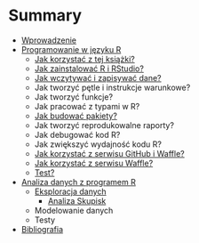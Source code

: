 # Summary

* [Wprowadzenie](README.md)
* [Programowanie w języku R](Programowanie/programowanie_w_jezyku_r.md)
   * [Jak korzystać z tej książki?](Programowanie/jak_korzystac_z_tej_ksiazki.md)
   * [Jak zainstalować R i RStudio?](Programowanie/jak_zainstalowac_r_i_rstudio.md)
   * [Jak wczytywać i zapisywać dane?](Programowanie/jak_wczytywac_i_zapisywac_dane.md)
   * Jak tworzyć pętle i instrukcje warunkowe?
   * Jak tworzyć funkcje?
   * Jak pracować z typami w R?
   * [Jak budować pakiety?](Programowanie/jak_budowac_pakiety.md)
   * Jak tworzyć reprodukowalne raporty?
   * Jak debugować kod R?
   * Jak zwiększyć wydajność kodu R?
   * [Jak korzystać z serwisu GitHub i Waffle?](Programowanie/jak_korzystac_z_serwisu_github_i_waffle.md)
   * [Jak korzystać z serwisu Waffle?](Programowanie/jak_korzystac_z_serwisu_waffle.md)
   * [Test?](Programowanie/test.md)
* [Analiza danych z programem R](Analiza/analiza_danych_z_programem_r.md)
   * [Eksploracja danych](Analiza/eksploracja_danych.md)
       * [Analiza Skupisk](Analiza/analiza_skupisk.md)
   * Modelowanie danych
   * Testy
* [Bibliografia](references.md)

